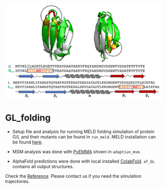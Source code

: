 ![header](run_meld/GL_seq.png)
# GL_folding

* Setup file and analysis for running MELD folding simulation of protein G/L and their mutants can be found in ```run_meld```. MELD installation can be found [here](https://github.com/maccallumlab/meld). 

* MSM analysis was done with [PyEMMA](https://github.com/markovmodel/PyEMMA) shown in ```adaptive_msm```.

* AlphaFold predictions were done with local installed [ColabFold](https://github.com/sokrypton/ColabFold). ```af_GL``` contains all output structures.

Check the [Reference](https://pubs.acs.org/doi/full/10.1021/jacs.2c04488). Please contact us if you need the simulation trajectories.
